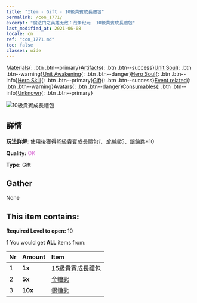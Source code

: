 ```yaml
---
title: "Item - Gift - 10級貴賓成長禮包"
permalink: /con_1771/
excerpt: "魔法门之英雄无敌：战争纪元  10級貴賓成長禮包"
last_modified_at: 2021-06-08
locale: cn
ref: "con_1771.md"
toc: false
classes: wide
---
```

 [Materials](/ItemsCN/){: .btn .btn--primary}[Artifacts](/ItemsCN/Artifacts/){: .btn .btn--success}[Unit Soul](/ItemsCN/UnitSoul/){: .btn .btn--warning}[Unit Awakening](/ItemsCN/UnitAwakening/){: .btn .btn--danger}[Hero Soul](/ItemsCN/HeroSoul/){: .btn .btn--info}[Hero Skill](/ItemsCN/HeroSkill/){: .btn .btn--primary}[Gift](/ItemsCN/Gift/){: .btn .btn--success}[Event related](/ItemsCN/Events/){: .btn .btn--warning}[Avatars](/ItemsCN/Avatars/){: .btn .btn--danger}[Consumables](/ItemsCN/Consumables/){: .btn .btn--info}[Unknown](/ItemsCN/Unknown/){: .btn .btn--primary}

 ![10級貴賓成長禮包](/images/t/i_907220.png)

## 詳情
 **玩法詳解:** 使用後獲得15級貴賓成長禮包*1、金鑰匙*5、銀鑰匙*10

 **Quality:** <span style="color: #DA70D6">OK</span>

 **Type:** Gift

## Gather

  None

## This item contains:

 **Required Level to open:** 10

 1 You would get **ALL** items  from:

  | Nr | Amount |     Item    |
  |:---|:-------|:------------|
  | 1 |  **1x** | [15級貴賓成長禮包](/cn/Items/con_1772/) |  | 
  | 2 |  **5x** | [金鑰匙](/cn/Items/con_783/) |  | 
  | 3 |  **10x** | [銀鑰匙](/cn/Items/con_693/) |  | 
